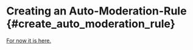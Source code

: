 Creating an Auto-Moderation-Rule {#create_auto_moderation_rule}
============
[For now it is here.](https://github.com/RealTimeChris/DiscordCoreAPI/blob/main/Source/AutoModerationEntities.cpp#L75)